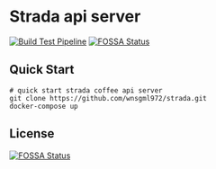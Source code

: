 # Strada api server

[![Build Test Pipeline](https://github.com/Coffee-Street/strada/workflows/build-test-pipeline/badge.svg)](https://github.com/Coffee-Street/strada/actions)
[![FOSSA Status](https://app.fossa.com/api/projects/git%2Bgithub.com%2Fwnsgml972%2Fstrada.svg?type=shield)](https://app.fossa.com/projects/git%2Bgithub.com%2Fwnsgml972%2Fstrada?ref=badge_shield)


## Quick Start

```shell script
# quick start strada coffee api server
git clone https://github.com/wnsgml972/strada.git
docker-compose up
```


## License
[![FOSSA Status](https://app.fossa.com/api/projects/git%2Bgithub.com%2Fwnsgml972%2Fstrada.svg?type=large)](https://app.fossa.com/projects/git%2Bgithub.com%2Fwnsgml972%2Fstrada?ref=badge_large)